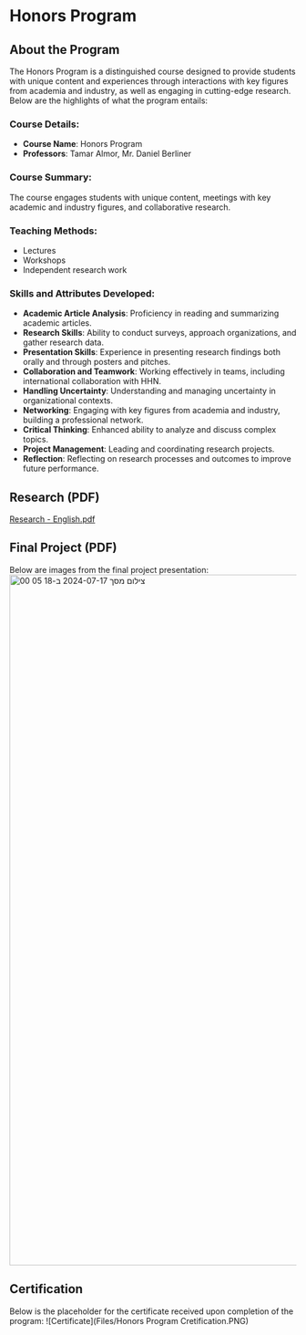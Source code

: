 # Honors Program

## About the Program
The Honors Program is a distinguished course designed to provide students with unique content and experiences through interactions with key figures from academia and industry, as well as engaging in cutting-edge research. Below are the highlights of what the program entails:
### Course Details:
- **Course Name**: Honors Program
- **Professors**: Tamar Almor, Mr. Daniel Berliner
### Course Summary:
The course engages students with unique content, meetings with key academic and industry figures, and collaborative research.
### Teaching Methods:
- Lectures
- Workshops
- Independent research work

### Skills and Attributes Developed:
- **Academic Article Analysis**: Proficiency in reading and summarizing academic articles.
- **Research Skills**: Ability to conduct surveys, approach organizations, and gather research data.
- **Presentation Skills**: Experience in presenting research findings both orally and through posters and pitches.
- **Collaboration and Teamwork**: Working effectively in teams, including international collaboration with HHN.
- **Handling Uncertainty**: Understanding and managing uncertainty in organizational contexts.
- **Networking**: Engaging with key figures from academia and industry, building a professional network.
- **Critical Thinking**: Enhanced ability to analyze and discuss complex topics.
- **Project Management**: Leading and coordinating research projects.
- **Reflection**: Reflecting on research processes and outcomes to improve future performance.

## Research (PDF)
[Research - English.pdf](https://github.com/user-attachments/files/16267650/FinalProject.-.English.pdf)

## Final Project (PDF)
Below are images from the final project presentation:
[<img width="1211" alt="צילום מסך 2024-07-17 ב-18 05 00" src="https://github.com/user-attachments/assets/5e3344df-5e8f-4005-8fca-05ff4c174d9c">](https://github.com/user-attachments/files/16267589/XMCyber.pdf)

## Certification
Below is the placeholder for the certificate received upon completion of the program:
![Certificate](Files/Honors Program Cretification.PNG)

